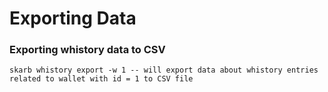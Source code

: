 # Exporting Data

### Exporting whistory data to CSV

```
skarb whistory export -w 1 -- will export data about whistory entries related to wallet with id = 1 to CSV file
```
